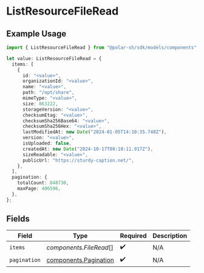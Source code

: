 # ListResourceFileRead

## Example Usage

```typescript
import { ListResourceFileRead } from "@polar-sh/sdk/models/components";

let value: ListResourceFileRead = {
  items: [
    {
      id: "<value>",
      organizationId: "<value>",
      name: "<value>",
      path: "/opt/share",
      mimeType: "<value>",
      size: 863222,
      storageVersion: "<value>",
      checksumEtag: "<value>",
      checksumSha256Base64: "<value>",
      checksumSha256Hex: "<value>",
      lastModifiedAt: new Date("2024-01-05T14:10:35.748Z"),
      version: "<value>",
      isUploaded: false,
      createdAt: new Date("2024-10-17T08:10:11.917Z"),
      sizeReadable: "<value>",
      publicUrl: "https://sturdy-caption.net/",
    },
  ],
  pagination: {
    totalCount: 848730,
    maxPage: 406596,
  },
};
```

## Fields

| Field                                                          | Type                                                           | Required                                                       | Description                                                    |
| -------------------------------------------------------------- | -------------------------------------------------------------- | -------------------------------------------------------------- | -------------------------------------------------------------- |
| `items`                                                        | *components.FileRead*[]                                        | :heavy_check_mark:                                             | N/A                                                            |
| `pagination`                                                   | [components.Pagination](../../models/components/pagination.md) | :heavy_check_mark:                                             | N/A                                                            |